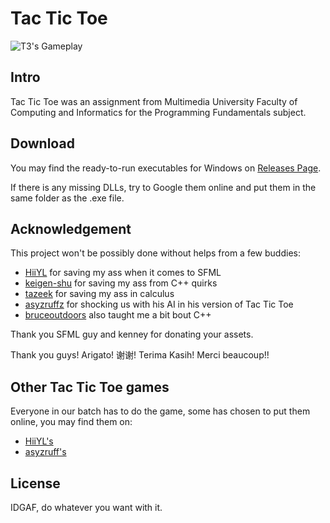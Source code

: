 # Tac Tic Toe

![T3's Gameplay](http://i.imgur.com/toCXDMDl.png)

## Intro

Tac Tic Toe was an assignment from Multimedia University Faculty of Computing and Informatics for the Programming Fundamentals subject.

## Download

You may find the ready-to-run executables for Windows on [Releases Page](/anonoz/t3/releases).

If there is any missing DLLs, try to Google them online and put them in the same folder as the .exe file.

## Acknowledgement

This project won't be possibly done without helps from a few buddies:

- [HiiYL](http://www.github.com/HiiYL) for saving my ass when it comes to SFML
- [keigen-shu](http://www.github.com/keigen-shu) for saving my ass from C++ quirks
- [tazeek](http://www.github.com/tazeek) for saving my ass in calculus
- [asyzruffz](http://www.github.com/asyzruffz) for shocking us with his AI in his version of Tac Tic Toe
- [bruceoutdoors](http://www.github.com/bruceoutdoors) also taught me a bit bout C++

Thank you SFML guy and kenney for donating your assets.

Thank you guys! Arigato! 谢谢! Terima Kasih! Merci beaucoup!!

## Other Tac Tic Toe games

Everyone in our batch has to do the game, some has chosen to put them online, you may find them on:

- [HiiYL's](http://www.github.com/HiiYL/uttc)
- [asyzruff's](http://www.github.com/asyzruffz/UlticTacToe)

## License

IDGAF, do whatever you want with it.